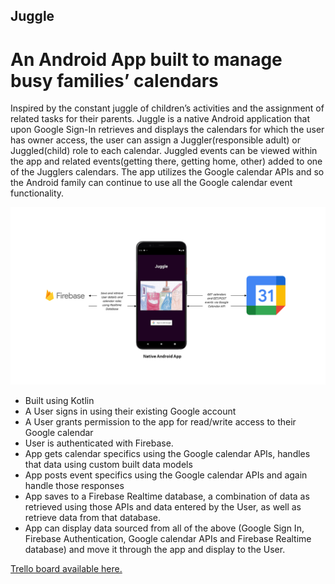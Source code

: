 ## Juggle

# An Android App built to manage busy families’ calendars

Inspired by the constant juggle of children’s activities and the assignment of related tasks for their parents.
Juggle is a native Android application that upon Google Sign-In retrieves and displays the calendars for which the user has owner access, the user can assign a Juggler(responsible adult) or Juggled(child) role to each calendar.
Juggled events can be viewed within the app and related events(getting there, getting home, other) added to one of the Jugglers calendars.
The app utilizes the Google calendar APIs and so the Android family can continue to use all the Google calendar event functionality.

![highLevelView](https://github.com/KathleenMK/android_app_juggle/blob/main/KMK_handbook_graphic.png)

 - Built using Kotlin
 - A User signs in using their existing Google account
 - A User grants permission to the app for read/write access to their Google calendar
 - User is authenticated with Firebase.
 - App gets calendar specifics using the Google calendar APIs, handles that data using custom built data models
 - App posts event specifics using the Google calendar APIs and again handle those responses
 - App saves to a Firebase Realtime database, a combination of data as retrieved using those APIs and data entered by the User, as well as retrieve data from that database.
 - App can display data sourced from all of the above (Google Sign In, Firebase Authentication, Google calendar APIs and Firebase Realtime database) and move it through the app and display to the User.

[Trello board available here.](https://trello.com/b/ggPVPCOG/juggle)
